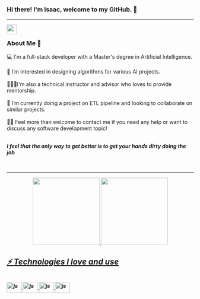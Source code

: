 ### Hi there! I'm Isaac, welcome to my GitHub. 🌱
<hr />
  <a href="mailto:isaacnewtoneee@gmail.com">
  <img align="left" width="26px" src="https://cdn.jsdelivr.net/npm/simple-icons@v3/icons/gmail.svg" />
  </a>
<br/>

### About Me 🌱

💻 I'm a full-stack developer with a Master's degree in Artificial Intelligence.</br></br>
👀 I’m interested in designing algorithms for various AI projects.</br></br>
👨🏼‍💻I'm also a technical instructor and advisor who loves to provide mentorship.</br></br>
💞️ I’m currently doing a project on ETL pipeline and looking to collaborate on similar projects.</br></br>
👋💬 Feel more than welcome to contact me if you need any help or want to discuss any software development topic!</br></br>

<b><i> I feel that the only way to get better is to get your hands dirty doing the job
  
<br/>
<hr />
  
<div align="center">
  <a href="https://github.com/isaacnewt">
  <img height="180cm" src="https://github-readme-stats.vercel.app/api?username=isaacnewt&show_icons=true&count_private=true&theme=dark&show_owner=true">
  <img height="180cm" src="https://github-readme-stats.vercel.app/api/top-langs/?username=isaacnewt&layout=compact&langs_count=8&theme=gradient))">
</div>


## ⚡ Technologies I love and use

<div style="display: inline_block"><br>
  <img align="center" alt="js" height="30" width="40" src="https://user-images.githubusercontent.com/53093640/217236491-18f342ae-4e18-455a-a7e7-8614e3ca2677.png">
  <img align="center" alt="js" height="30" width="40" src="https://user-images.githubusercontent.com/53093640/217236524-3659b513-7a8e-4e47-84e3-3bd1c4a3dd2d.png">
  <img align="center" alt="js" height="30" width="40" src="https://user-images.githubusercontent.com/53093640/217236578-78d66fbb-91f7-4772-b216-fbd03f26cf11.png">
  <img align="center" alt="js" height="30" width="40" src="https://user-images.githubusercontent.com/53093640/217236611-a8f0de45-75ac-45f3-9882-3d416ebfef19.png">
</div>


<!---
--->

<!---
isaacnewt/isaacnewt is a ✨ special ✨ repository because its `README.md` (this file) appears on your GitHub profile.
You can click the Preview link to take a look at your changes. 
&hide=stars,commits,prs,issues,contribs
--->
